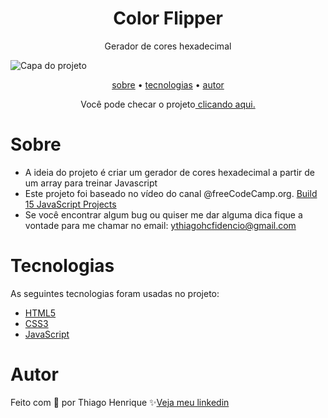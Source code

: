 <h1 align="center"> Color Flipper </h1>

<p align="center"> Gerador de cores hexadecimal </p>

<img src="https://user-images.githubusercontent.com/92443688/173120019-5dbe645a-51b3-41a6-968b-493eca9636cc.jpg" alt="Capa do projeto">

<p align="center">
    <a href="#sobre">sobre</a> •
    <a href="#tecnologias">tecnologias</a> •
    <a href="#autor">autor</a> 
</p>

<!-- <h4 align="center">🚧  This project is under construction . . .  🚧 </h4> -->

<p align="center">Você pode checar o projeto<a href="https://hex-flipper.netlify.app/pages/hex.html"> clicando aqui.</a></p>

# Sobre

- A ideia do projeto é criar um gerador de cores hexadecimal a partir de um array para treinar Javascript
- Este projeto foi baseado no vídeo do canal @freeCodeCamp.org. <a href="https://www.youtube.com/watch?v=3PHXvlpOkf4&t=421s">Build 15 JavaScript Projects</a>
- Se você encontrar algum bug ou quiser me dar alguma dica fique a vontade para me chamar no email: ythiagohcfidencio@gmail.com
 
# Tecnologias

As seguintes tecnologias foram usadas no projeto:

- <a href="https://developer.mozilla.org/pt-BR/docs/Web/HTML">HTML5</a>
- <a href="https://developer.mozilla.org/pt-BR/docs/Web/CSS">CSS3</a>
- <a href="https://developer.mozilla.org/pt-BR/docs/Web/JavaScript">JavaScript</a>

# Autor

Feito com 💜 por Thiago Henrique ✨<a href="https://www.linkedin.com/in/thiago-fid%C3%AAncio-a24578224/">Veja meu linkedin</a>
